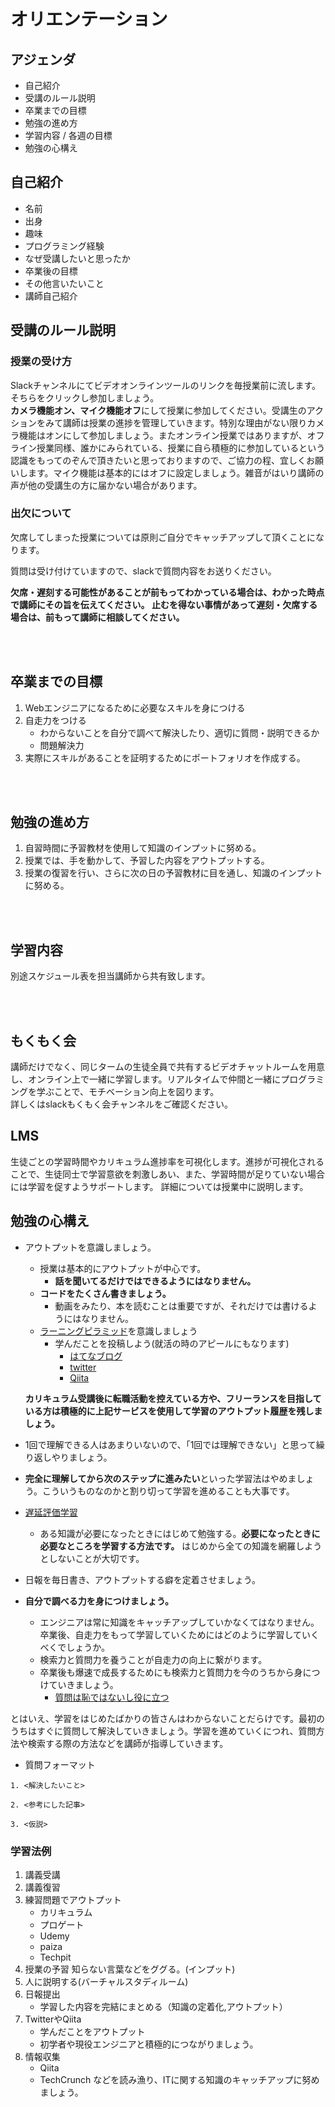 #  オリエンテーション

## アジェンダ
- 自己紹介
- 受講のルール説明
- 卒業までの目標
- 勉強の進め方
- 学習内容 / 各週の目標
- 勉強の心構え


## 自己紹介
  - 名前
  - 出身
  - 趣味
  - プログラミング経験
  - なぜ受講したいと思ったか
  - 卒業後の目標
  - その他言いたいこと
- 講師自己紹介

## 受講のルール説明

### 授業の受け方
Slackチャンネルにてビデオオンラインツールのリンクを毎授業前に流します。そちらをクリックし参加しましょう。<br>
**カメラ機能オン、マイク機能オフ**にして授業に参加してください。受講生のアクションをみて講師は授業の進捗を管理していきます。特別な理由がない限りカメラ機能はオンにして参加しましょう。またオンライン授業ではありますが、オフライン授業同様、誰かにみられている、授業に自ら積極的に参加しているという認識をもってのぞんで頂きたいと思っておりますので、ご協力の程、宜しくお願いします。マイク機能は基本的にはオフに設定しましょう。雑音がはいり講師の声が他の受講生の方に届かない場合があります。

### 出欠について
欠席してしまった授業については原則ご自分でキャッチアップして頂くことになります。

質問は受け付けていますので、slackで質問内容をお送りください。

**欠席・遅刻する可能性があることが前もってわかっている場合は、わかった時点で講師にその旨を伝えてください。
止むを得ない事情があって遅刻・欠席する場合は、前もって講師に相談してください。**


<br><br>

## 卒業までの目標
1. Webエンジニアになるために必要なスキルを身につける
2. 自走力をつける
   - わからないことを自分で調べて解決したり、適切に質問・説明できるか
   - 問題解決力
3. 実際にスキルがあることを証明するためにポートフォリオを作成する。

<br><br>

## 勉強の進め方
1. 自習時間に予習教材を使用して知識のインプットに努める。
2. 授業では、手を動かして、予習した内容をアウトプットする。
3. 授業の復習を行い、さらに次の日の予習教材に目を通し、知識のインプットに努める。

<br><br>

## 学習内容 
別途スケジュール表を担当講師から共有致します。


<br><br>

## もくもく会
講師だけでなく、同じタームの生徒全員で共有するビデオチャットルームを用意し、オンライン上で一緒に学習します。リアルタイムで仲間と一緒にプログラミングを学ぶことで、モチベーション向上を図ります。
<br>
詳しくはslackもくもく会チャンネルをご確認ください。


## LMS
生徒ごとの学習時間やカリキュラム進捗率を可視化します。進捗が可視化されることで、生徒同士で学習意欲を刺激しあい、また、学習時間が足りていない場合には学習を促すようサポートします。
詳細については授業中に説明します。

## 勉強の心構え

- アウトプットを意識しましょう。
  - 授業は基本的にアウトプットが中心です。
    - **話を聞いてるだけではできるようにはなりません。**
  - **コードをたくさん書きましょう。**
    - 動画をみたり、本を読むことは重要ですが、それだけでは書けるようにはなりません。
  - [ラーニングピラミッド](https://career-ed-lab.mycampus.jp/career-column/707/)を意識しましょう
    - 学んだことを投稿しよう(就活の時のアピールにもなります)
      - [はてなブログ](https://hatenablog.com/)
      - [twitter](https://twitter.com/)
      - [Qiita](https://qiita.com/)
   
  **カリキュラム受講後に転職活動を控えている方や、フリーランスを目指している方は積極的に上記サービスを使用して学習のアウトプット履歴を残しましょう。**
  
  
- 1回で理解できる人はあまりいないので、「1回では理解できない」と思って繰り返しやりましょう。
- **完全に理解してから次のステップに進みたい**といった学習法はやめましょう。こういうものなのかと割り切って学習を進めることも大事です。
- [遅延評価学習](https://ikatde.com/lazy-evaluation-study-method/)
  - ある知識が必要になったときにはじめて勉強する。**必要になったときに必要なところを学習する方法です。**
  はじめから全ての知識を網羅しようとしないことが大切です。
- 日報を毎日書き、アウトプットする癖を定着させましょう。
- **自分で調べる力を身につけましょう。**
  - エンジニアは常に知識をキャッチアップしていかなくてはなりません。卒業後、自走力をもって学習していくためにはどのように学習していくべくでしょうか。
  - 検索力と質問力を養うことが自走力の向上に繋がります。
  - 卒業後も爆速で成長するためにも検索力と質問力を今のうちから身につけていきましょう。
    - [質問は恥ではないし役に立つ](https://qiita.com/seki_uk/items/4001423b3cd3db0dada7)


とはいえ、学習をはじめたばかりの皆さんはわからないことだらけです。最初のうちはすぐに質問して解決していきましょう。学習を進めていくにつれ、質問方法や検索する際の方法などを講師が指導していきます。

- 質問フォーマット
```
1. <解決したいこと>

2. <参考にした記事>

3. <仮説>

```

### 学習法例
1. 講義受講
2. 講義復習
3. 練習問題でアウトプット
   - カリキュラム
   - プロゲート
   - Udemy
   - paiza
   - Techpit
4. 授業の予習
   知らない言葉などをググる。(インプット)
5. 人に説明する(バーチャルスタディルーム)
6. 日報提出
   - 学習した内容を完結にまとめる（知識の定着化,アウトプット）
7. TwitterやQiita
   - 学んだことをアウトプット
   - 初学者や現役エンジニアと積極的につながりましょう。
8. 情報収集
   - Qiita
   - TechCrunch
   などを読み漁り、ITに関する知識のキャッチアップに努めましょう。
